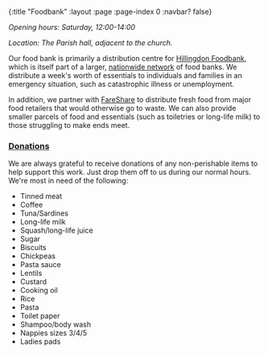 {:title "Foodbank"
 :layout :page
 :page-index 0
 :navbar? false}

*Opening hours: Saturday, 12:00-14:00*

*Location: The Parish hall, adjacent to the church.*

Our food bank is primarily a distribution centre for [Hillingdon Foodbank](https://hillingdon.foodbank.org.uk/), which is itself part of a larger, [nationwide network](https://www.trusselltrust.org/) of food banks. We distribute a week's worth of essentials to individuals and families in an emergency situation, such as catastrophic illness or unemployment.

In addition, we partner with [FareShare](https://fareshare.org.uk/) to distribute fresh food from major food retailers that would otherwise go to waste. We can also provide smaller parcels of food and essentials (such as toiletries or long-life milk) to those struggling to make ends meet.

### [Donations](#donations)

We are always grateful to receive donations of any non-perishable items to help support this work. Just drop them off to us during our normal hours. We're most in need of the following:

 * Tinned meat
 * Coffee
 * Tuna/Sardines
 * Long-life milk
 * Squash/long-life juice
 * Sugar
 * Biscuits
 * Chickpeas
 * Pasta sauce
 * Lentils
 * Custard
 * Cooking oil
 * Rice
 * Pasta
 * Toilet paper
 * Shampoo/body wash
 * Nappies sizes 3/4/5
 * Ladies pads

